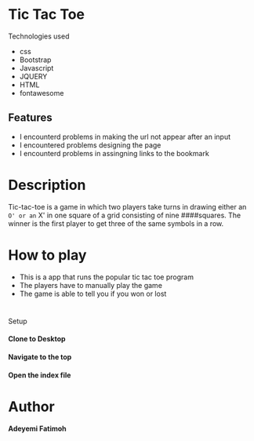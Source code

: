# Tic Tac Toe
Technologies used
* css
* Bootstrap
* Javascript
* JQUERY
* HTML
* fontawesome
## Features
* I encounterd problems in making the url not appear after an input
* I encountered problems designing the page
* I encounterd problems in assingning links to the bookmark                       

# Description
Tic-tac-toe is a game in which two players take turns in drawing either an ` O' or an ` X' in one square of a grid consisting of nine ####squares. The winner is the first player to get three of the same symbols in a row. 
# How to play
* This is a app that runs the popular tic tac toe  program
* The players have to manually play the game
* The game is able to tell you if you won or lost    
#
Setup
#### Clone to Desktop
#### Navigate to the top
#### Open the index file

# Author
#### Adeyemi Fatimoh

